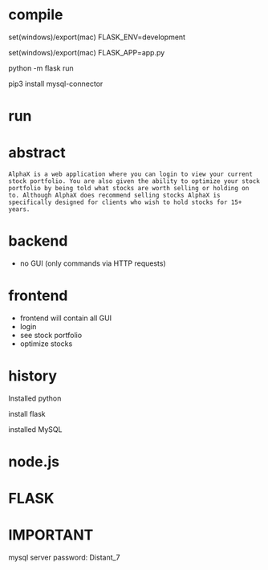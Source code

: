 # compile
set(windows)/export(mac) FLASK_ENV=development

set(windows)/export(mac) FLASK_APP=app.py

python -m flask run

pip3 install mysql-connector

# run

# abstract
    AlphaX is a web application where you can login to view your current stock portfolio. You are also given the ability to optimize your stock portfolio by being told what stocks are worth selling or holding on to. Although AlphaX does recommend selling stocks AlphaX is specifically designed for clients who wish to hold stocks for 15+ years. 

# backend
* no GUI (only commands via HTTP requests)

# frontend
* frontend will contain all GUI 
* login
* see stock portfolio
* optimize stocks

# history
Installed python

install flask

installed MySQL

# node.js

# FLASK

# IMPORTANT
mysql server password: Distant_7

